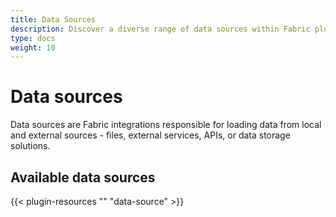 ```yaml
---
title: Data Sources
description: Discover a diverse range of data sources within Fabric plugins. These integrations empower you to effortlessly load data from files, external services, APIs, and data storage systems. Simplify your data retrieval process and enhance your document generation workflow with Fabric's versatile data sources.
type: docs
weight: 10
---
```


# Data sources

Data sources are Fabric integrations responsible for loading data from local and external sources -
files, external services, APIs, or data storage solutions.

## Available data sources

{{< plugin-resources "" "data-source" >}}
